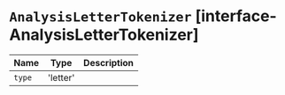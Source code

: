 # `AnalysisLetterTokenizer` [interface-AnalysisLetterTokenizer]

| Name | Type | Description |
| - | - | - |
| `type` | 'letter' | &nbsp; |
